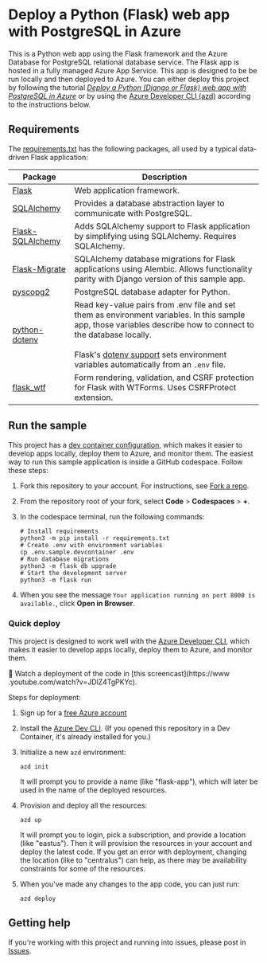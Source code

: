 # Deploy a Python (Flask) web app with PostgreSQL in Azure

This is a Python web app using the Flask framework and the Azure Database for PostgreSQL relational database service. The Flask app is hosted in a fully managed Azure App Service. This app is designed to be be run locally and then deployed to Azure. You can either deploy this project by following the tutorial [*Deploy a Python (Django or Flask) web app with PostgreSQL in Azure*](https://docs.microsoft.com/azure/app-service/tutorial-python-postgresql-app) or by using the [Azure Developer CLI (azd)](https://learn.microsoft.com/azure/developer/azure-developer-cli/overview) according to the instructions below.

## Requirements

The [requirements.txt](./requirements.txt) has the following packages, all used by a typical data-driven Flask application:

| Package | Description |
| ------- | ----------- |
| [Flask](https://pypi.org/project/Flask/) | Web application framework. |
| [SQLAlchemy](https://pypi.org/project/SQLAlchemy/) | Provides a database abstraction layer to communicate with PostgreSQL. |
| [Flask-SQLAlchemy](https://pypi.org/project/Flask-SQLAlchemy/) | Adds SQLAlchemy support to Flask application by simplifying using SQLAlchemy. Requires SQLAlchemy. |
| [Flask-Migrate](https://pypi.org/project/Flask-Migrate/) | SQLAlchemy database migrations for Flask applications using Alembic. Allows functionality parity with Django version of this sample app.|
| [pyscopg2](https://pypi.org/project/psycopg2/) | PostgreSQL database adapter for Python. |
| [python-dotenv](https://pypi.org/project/python-dotenv/) | Read key-value pairs from .env file and set them as environment variables. In this sample app, those variables describe how to connect to the database locally. <br><br> Flask's [dotenv support](https://flask.palletsprojects.com/en/2.1.x/cli/#environment-variables-from-dotenv) sets environment variables automatically from an `.env` file. |
| [flask_wtf](https://pypi.org/project/Flask-WTF/) | Form rendering, validation, and CSRF protection for Flask with WTForms. Uses CSRFProtect extension. |

## Run the sample

This project has a [dev container configuration](.devcontainer/), which makes it easier to develop apps locally, deploy them to Azure, and monitor them. The easiest way to run this sample application is inside a GitHub codespace. Follow these steps:

1. Fork this repository to your account. For instructions, see [Fork a repo](https://docs.github.com/get-started/quickstart/fork-a-repo).

1. From the repository root of your fork, select **Code** > **Codespaces** > **+**.

1. In the codespace terminal, run the following commands:

    ```shell
    # Install requirements
    python3 -m pip install -r requirements.txt
    # Create .env with environment variables
    cp .env.sample.devcontainer .env
    # Run database migrations
    python3 -m flask db upgrade
    # Start the development server
    python3 -m flask run
    ```

1. When you see the message `Your application running on port 8000 is available.`, click **Open in Browser**.

### Quick deploy

This project is designed to work well with the [Azure Developer CLI](https://learn.microsoft.com/azure/developer/azure-developer-cli/overview), which makes it easier to develop apps locally, deploy them to Azure, and monitor them. 

🎥 Watch a deployment of the code in [this screencast](https://www
.youtube.com/watch?v=JDlZ4TgPKYc).

Steps for deployment:

1. Sign up for a [free Azure account](https://azure.microsoft.com/free/)
2. Install the [Azure Dev CLI](https://learn.microsoft.com/azure/developer/azure-developer-cli/install-azd). (If you opened this repository in a Dev Container, it's already installed for you.)
3. Initialize a new `azd` environment:

    ```shell
    azd init
    ```

    It will prompt you to provide a name (like "flask-app"), which will later be used in the name of the deployed resources.

4. Provision and deploy all the resources:

    ```shell
    azd up
    ```

    It will prompt you to login, pick a subscription, and provide a location (like "eastus"). Then it will provision the resources in your account and deploy the latest code. If you get an error with deployment, changing the location (like to "centralus") can help, as there may be availability constraints for some of the resources.


6. When you've made any changes to the app code, you can just run:

    ```shell
    azd deploy
    ```

## Getting help

If you're working with this project and running into issues, please post in [Issues](/issues).
